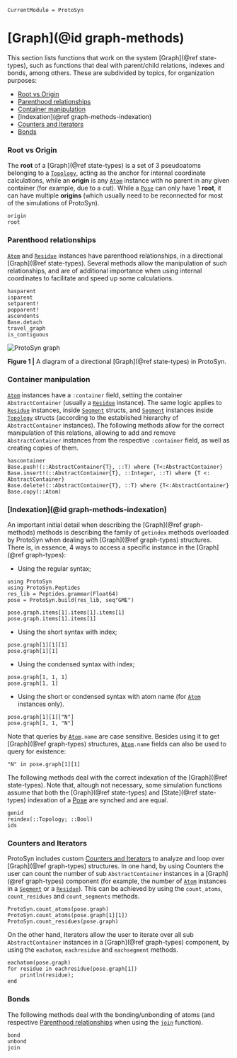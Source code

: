 ```@meta
CurrentModule = ProtoSyn
```

# [Graph](@id graph-methods)

This section lists functions that work on the system [Graph](@ref state-types), such as functions that deal with parent/child relations, indexes and bonds, among
others. These are subdivided by topics, for organization purposes:

+ [Root vs Origin](@ref)
+ [Parenthood relationships](@ref)
+ [Container manipulation](@ref)
+ [Indexation](@ref graph-methods-indexation)
+ [Counters and Iterators](@ref)
+ [Bonds](@ref)

### Root vs Origin

The __root__ of a [Graph](@ref state-types) is a set of 3 pseudoatoms belonging to a [`Topology`](@ref), acting as the anchor for internal coordinate calculations, while an __origin__ is any [`Atom`](@ref) instance with no parent in any given container (for example, due to a cut). While a [`Pose`](@ref) can only have 1 __root__, it can have multiple __origins__ (which usually need to be reconnected for most of the simulations of ProtoSyn).

```@docs
origin
root
```

### Parenthood relationships

[`Atom`](@ref) and [`Residue`](@ref) instances have parenthood relationships, in a directional [Graph](@ref state-types). Several methods allow the manipulation of such relationships, and are of additional importance when using internal coordinates to facilitate and speed up some calculations.

```@docs
hasparent
isparent
setparent!
popparent!
ascendents
Base.detach
travel_graph
is_contiguous
```

![ProtoSyn graph](../../../assets/ProtoSyn-graph2.png)

**Figure 1 |** A diagram of a directional [Graph](@ref state-types) in ProtoSyn.

### Container manipulation

[`Atom`](@ref) instances have a `:container` field, setting the container `AbstractContainer` (usually a [`Residue`](@ref) instance). The same logic applies to [`Residue`](@ref) instances, inside [`Segment`](@ref) structs, and [`Segment`](@ref) instances inside [`Topology`](@ref) structs (according to the established hierarchy of `AbstractContainer` instances). The following methods allow for the correct manipulation of this relations, allowing to add and remove `AbstractContainer` instances from the respective `:container` field, as well as creating copies of them.

```@docs
hascontainer
Base.push!(::AbstractContainer{T}, ::T) where {T<:AbstractContainer}
Base.insert!(::AbstractContainer{T}, ::Integer, ::T) where {T <: AbstractContainer}
Base.delete!(::AbstractContainer{T}, ::T) where {T<:AbstractContainer}
Base.copy(::Atom)
```

### [Indexation](@id graph-methods-indexation)

An important initial detail when describing the [Graph](@ref graph-methods) methods is describing the family of `getindex` methods overloaded by ProtoSyn when dealing with [Graph](@ref graph-types) structures. There is, in essence, 4 ways to access a specific instance in the [Graph](@ref graph-types):

* Using the regular syntax;

```@setup methods
using ProtoSyn
using ProtoSyn.Peptides
res_lib = Peptides.grammar(Float64)
pose = ProtoSyn.build(res_lib, seq"GME")
```

```@repl methods
pose.graph.items[1].items[1].items[1]
pose.graph.items[1].items[1]
```

* Using the short syntax with index;

```@repl methods
pose.graph[1][1][1]
pose.graph[1][1]
```

* Using the condensed syntax with index;

```@repl methods
pose.graph[1, 1, 1]
pose.graph[1, 1]
```

* Using the short or condensed syntax with atom name (for [`Atom`](@ref) instances only).

```@repl methods
pose.graph[1][1]["N"]
pose.graph[1, 1, "N"]
```

Note that queries by [`Atom`](@ref)`.name` are case sensitive. Besides using it to get [Graph](@ref graph-types) structures, [`Atom`](@ref)`.name` fields can also be used to query for existence:

```@repl methods
"N" in pose.graph[1][1]
```

The following methods deal with the correct indexation of the [Graph](@ref state-types). Note that, altough not necessary, some simulation functions assume that both the [Graph](@ref state-types) and [State](@ref state-types) indexation of a [Pose](@ref) are synched and are equal.

```@docs
genid
reindex(::Topology; ::Bool)
ids
```

### Counters and Iterators

ProtoSyn includes custom [Counters and Iterators](@ref) to analyze and loop over [Graph](@ref graph-types) structures. In one hand, by using Counters the user can count the number of sub `AbstractContainer` instances in a [Graph](@ref graph-types) component (for example, the number of [`Atom`](@ref) instances in a [`Segment`](@ref) or a [`Residue`](@ref)). This can be achieved by using the `count_atoms`, `count_residues` and `count_segments` methods.

```@repl methods
ProtoSyn.count_atoms(pose.graph)
ProtoSyn.count_atoms(pose.graph[1][1])
ProtoSyn.count_residues(pose.graph)
```

On the other hand, Iterators allow the user to iterate over all sub `AbstractContainer` instances in a [Graph](@ref graph-types) component, by using the `eachatom`, `eachresidue` and `eachsegment` methods.

```@repl methods
eachatom(pose.graph)
for residue in eachresidue(pose.graph[1])
    println(residue);
end
```

### Bonds

The following methods deal with the bonding/unbonding of atoms (and respective
[Parenthood relationships](@ref) when using the [`join`](@ref) function).

```@docs
bond
unbond
join
```
